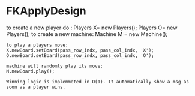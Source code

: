 # FKApplyDesign

to create a new player do :
    Players X= new Players();
		Players O= new Players();
 to create a new machine:
    Machine M = new Machine();
    
    to play a players move:
    X.newBoard.setBoard(pass_row_indx, pass_col_indx, 'X');
    O.newBoard.setBoard(pass_row_indx, pass_col_indx, 'O');
    
    machine will randomly play its move:
    M.newBoard.play();
    
    Winning logic is implemmeted in O(1). It automatically show a msg as soon as a player wins.
    
    
    
    
